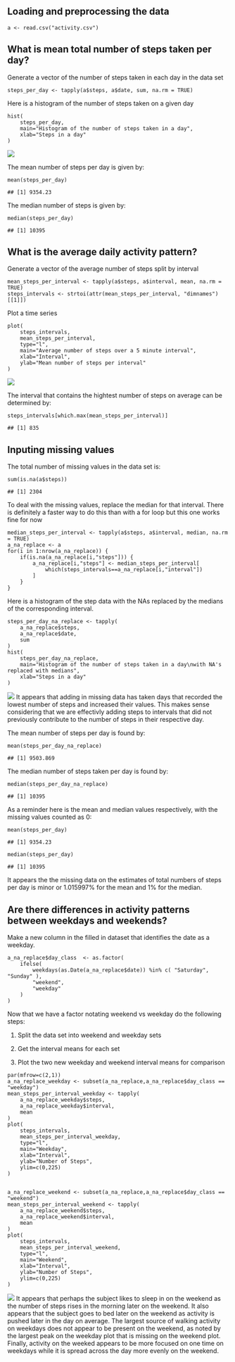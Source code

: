 Loading and preprocessing the data
----------------------------------

    a <- read.csv("activity.csv")

What is mean total number of steps taken per day?
-------------------------------------------------

Generate a vector of the number of steps taken in each day in the data
set

    steps_per_day <- tapply(a$steps, a$date, sum, na.rm = TRUE)

Here is a histogram of the number of steps taken on a given day

    hist(
        steps_per_day,
        main="Histogram of the number of steps taken in a day", 
        xlab="Steps in a day"
    )

![](PA1_template_files/figure-markdown_strict/unnamed-chunk-4-1.png)

The mean number of steps per day is given by:

    mean(steps_per_day)

    ## [1] 9354.23

The median number of steps is given by:

    median(steps_per_day)

    ## [1] 10395

What is the average daily activity pattern?
-------------------------------------------

Generate a vector of the average number of steps split by interval

    mean_steps_per_interval <- tapply(a$steps, a$interval, mean, na.rm = TRUE)
    steps_intervals <- strtoi(attr(mean_steps_per_interval, "dimnames")[[1]])

Plot a time series

    plot(
        steps_intervals, 
        mean_steps_per_interval, 
        type="l", 
        main="Average number of steps over a 5 minute interval", 
        xlab="Interval", 
        ylab="Mean number of steps per interval"
    )

![](PA1_template_files/figure-markdown_strict/unnamed-chunk-8-1.png)

The interval that contains the hightest number of steps on average can
be determined by:

    steps_intervals[which.max(mean_steps_per_interval)]

    ## [1] 835

Inputing missing values
-----------------------

The total number of missing values in the data set is:

    sum(is.na(a$steps))

    ## [1] 2304

To deal with the missing values, replace the median for that interval.
There is definitely a faster way to do this than with a for loop but
this one works fine for now

    median_steps_per_interval <- tapply(a$steps, a$interval, median, na.rm = TRUE)
    a_na_replace <- a
    for(i in 1:nrow(a_na_replace)) {
        if(is.na(a_na_replace[i,"steps"])) {
            a_na_replace[i,"steps"] <- median_steps_per_interval[
                which(steps_intervals==a_na_replace[i,"interval"])
            ]
        }
    }

Here is a histogram of the step data with the NAs replaced by the
medians of the corresponding interval.

    steps_per_day_na_replace <- tapply(
        a_na_replace$steps,
        a_na_replace$date,
        sum
    )
    hist(
        steps_per_day_na_replace,
        main="Histogram of the number of steps taken in a day\nwith NA's replaced with medians", 
        xlab="Steps in a day"
    )

![](PA1_template_files/figure-markdown_strict/unnamed-chunk-12-1.png) It
appears that adding in missing data has taken days that recorded the
lowest number of steps and increased their values. This makes sense
considering that we are effectivly adding steps to intervals that did
not previously contribute to the number of steps in their respective
day.

The mean number of steps per day is found by:

    mean(steps_per_day_na_replace)

    ## [1] 9503.869

The median number of steps taken per day is found by:

    median(steps_per_day_na_replace)

    ## [1] 10395

As a reminder here is the mean and median values respectively, with the
missing values counted as 0:

    mean(steps_per_day)

    ## [1] 9354.23

    median(steps_per_day)

    ## [1] 10395

It appears the the missing data on the estimates of total numbers of
steps per day is minor or 1.015997% for the mean and 1% for the median.

Are there differences in activity patterns between weekdays and weekends?
-------------------------------------------------------------------------

Make a new column in the filled in dataset that identifies the date as a
weekday.

    a_na_replace$day_class  <- as.factor(
        ifelse(
            weekdays(as.Date(a_na_replace$date)) %in% c( "Saturday", "Sunday" ),
            "weekend",
            "weekday"
        )
    )

Now that we have a factor notating weekend vs weekday do the following
steps:

1.  Split the data set into weekend and weekday sets

2.  Get the interval means for each set

3.  Plot the two new weekday and weekend interval means for comparison

<!-- -->

    par(mfrow=c(2,1))
    a_na_replace_weekday <- subset(a_na_replace,a_na_replace$day_class == "weekday")
    mean_steps_per_interval_weekday <- tapply(
        a_na_replace_weekday$steps, 
        a_na_replace_weekday$interval,
        mean
    )
    plot(
        steps_intervals, 
        mean_steps_per_interval_weekday, 
        type="l", 
        main="Weekday", 
        xlab="Interval", 
        ylab="Number of Steps",
        ylim=c(0,225)
    )


    a_na_replace_weekend <- subset(a_na_replace,a_na_replace$day_class == "weekend")
    mean_steps_per_interval_weekend <- tapply(
        a_na_replace_weekend$steps, 
        a_na_replace_weekend$interval,
        mean
    )
    plot(
        steps_intervals, 
        mean_steps_per_interval_weekend, 
        type="l", 
        main="Weekend", 
        xlab="Interval", 
        ylab="Number of Steps",
        ylim=c(0,225)
    )

![](PA1_template_files/figure-markdown_strict/unnamed-chunk-18-1.png) It
appears that perhaps the subject likes to sleep in on the weekend as the
number of steps rises in the morning later on the weekend. It also
appears that the subject goes to bed later on the weekend as activity is
pushed later in the day on average. The largest source of walking
activity on weekdays does not appear to be present on the weekend, as
noted by the largest peak on the weekday plot that is missing on the
weekend plot. Finally, activity on the weeked appears to be more focused
on one time on weekdays while it is spread across the day more evenly on
the weekend.
